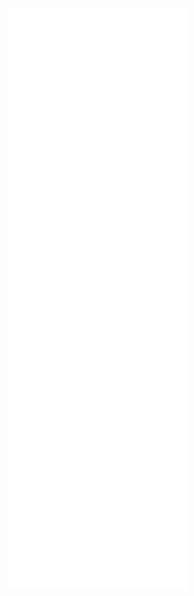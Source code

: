 ![Metrics](https://raw.githubusercontent.com/ATypescriptEnjoyer/ATypescriptEnjoyer/master/github-metrics.svg?raw=true)
